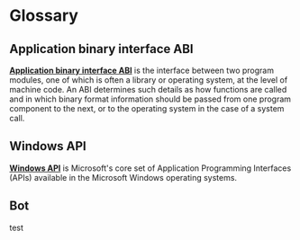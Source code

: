 # Glossary

## Application binary interface ABI

[**Application binary interface ABI**](https://en.wikipedia.org/wiki/Application_binary_interface) is the interface between two program modules, one of which is often a library or operating system, at the level of machine code. An ABI determines such details as how functions are called and in which binary format information should be passed from one program component to the next, or to the operating system in the case of a system call. 

## Windows API

[**Windows API**](https://en.wikipedia.org/wiki/Windows_API) is Microsoft's core set of Application Programming Interfaces (APIs) available in the Microsoft Windows operating systems.

## Bot

test
